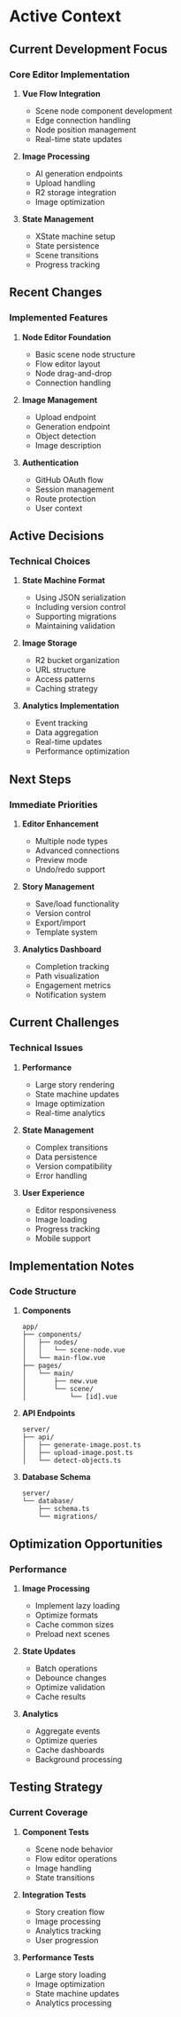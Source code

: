 # Active Context

## Current Development Focus

### Core Editor Implementation
1. **Vue Flow Integration**
   - Scene node component development
   - Edge connection handling
   - Node position management
   - Real-time state updates

2. **Image Processing**
   - AI generation endpoints
   - Upload handling
   - R2 storage integration
   - Image optimization

3. **State Management**
   - XState machine setup
   - State persistence
   - Scene transitions
   - Progress tracking

## Recent Changes

### Implemented Features
1. **Node Editor Foundation**
   - Basic scene node structure
   - Flow editor layout
   - Node drag-and-drop
   - Connection handling

2. **Image Management**
   - Upload endpoint
   - Generation endpoint
   - Object detection
   - Image description

3. **Authentication**
   - GitHub OAuth flow
   - Session management
   - Route protection
   - User context

## Active Decisions

### Technical Choices
1. **State Machine Format**
   - Using JSON serialization
   - Including version control
   - Supporting migrations
   - Maintaining validation

2. **Image Storage**
   - R2 bucket organization
   - URL structure
   - Access patterns
   - Caching strategy

3. **Analytics Implementation**
   - Event tracking
   - Data aggregation
   - Real-time updates
   - Performance optimization

## Next Steps

### Immediate Priorities
1. **Editor Enhancement**
   - Multiple node types
   - Advanced connections
   - Preview mode
   - Undo/redo support

2. **Story Management**
   - Save/load functionality
   - Version control
   - Export/import
   - Template system

3. **Analytics Dashboard**
   - Completion tracking
   - Path visualization
   - Engagement metrics
   - Notification system

## Current Challenges

### Technical Issues
1. **Performance**
   - Large story rendering
   - State machine updates
   - Image optimization
   - Real-time analytics

2. **State Management**
   - Complex transitions
   - Data persistence
   - Version compatibility
   - Error handling

3. **User Experience**
   - Editor responsiveness
   - Image loading
   - Progress tracking
   - Mobile support

## Implementation Notes

### Code Structure
1. **Components**
   ```
   app/
   ├── components/
   │   ├── nodes/
   │   │   └── scene-node.vue
   │   └── main-flow.vue
   ├── pages/
   │   └── main/
   │       ├── new.vue
   │       └── scene/
   │           └── [id].vue
   ```

2. **API Endpoints**
   ```
   server/
   ├── api/
   │   ├── generate-image.post.ts
   │   ├── upload-image.post.ts
   │   └── detect-objects.ts
   ```

3. **Database Schema**
   ```
   server/
   └── database/
       ├── schema.ts
       └── migrations/
   ```

## Optimization Opportunities

### Performance
1. **Image Processing**
   - Implement lazy loading
   - Optimize formats
   - Cache common sizes
   - Preload next scenes

2. **State Updates**
   - Batch operations
   - Debounce changes
   - Optimize validation
   - Cache results

3. **Analytics**
   - Aggregate events
   - Optimize queries
   - Cache dashboards
   - Background processing

## Testing Strategy

### Current Coverage
1. **Component Tests**
   - Scene node behavior
   - Flow editor operations
   - Image handling
   - State transitions

2. **Integration Tests**
   - Story creation flow
   - Image processing
   - Analytics tracking
   - User progression

3. **Performance Tests**
   - Large story loading
   - Image optimization
   - State machine updates
   - Analytics processing
